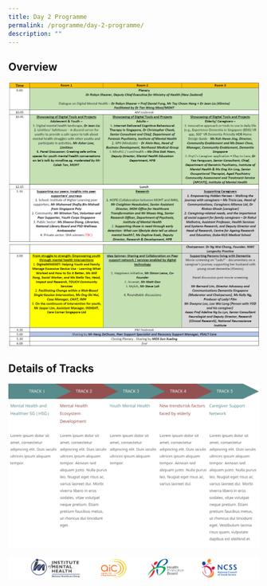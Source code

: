 ```yaml
---
title: Day 2 Programme
permalink: /programme/day-2-programme/
description: ""
---
```

## Overview
![](/images/Programme/day2-1.png)
![](/images/Programme/day2-2.png)
## Details of Tracks
![](/images/Frame%202.png)

![](/images/Footer.png)